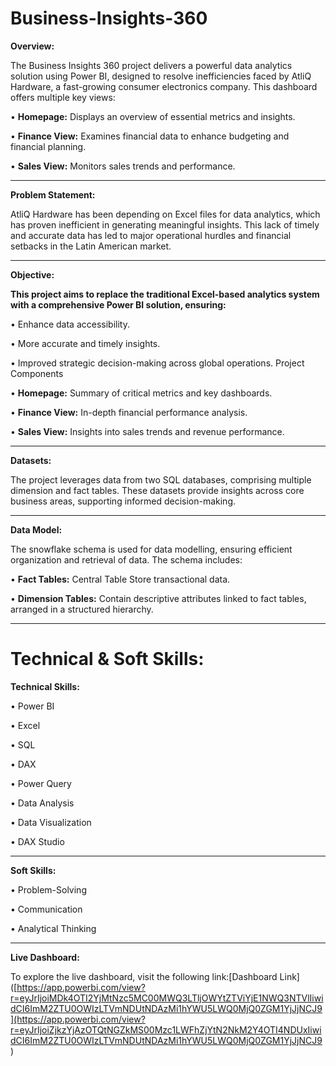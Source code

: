 # Business-Insights-360


**Overview:**

The Business Insights 360 project delivers a powerful data analytics solution using Power BI, designed to resolve inefficiencies faced by AtliQ Hardware, a fast-growing consumer electronics company. This dashboard offers multiple key views:

•	**Homepage:** Displays an overview of essential metrics and insights.

•	**Finance View:** Examines financial data to enhance budgeting and financial planning.

•	**Sales View:** Monitors sales trends and performance.

________________________________________

**Problem Statement:**


AtliQ Hardware has been depending on Excel files for data analytics, which has proven inefficient in generating meaningful insights. This lack of timely and accurate data has led to major operational hurdles and financial setbacks in the Latin American market.
________________________________________

**Objective:**


**This project aims to replace the traditional Excel-based analytics system with a comprehensive Power BI solution, ensuring:**

•	Enhance data accessibility.

•	More accurate and timely insights.

•	Improved strategic decision-making across global operations.
Project Components

  •	**Homepage:** Summary of critical metrics and key dashboards.

  •	**Finance View:** In-depth financial performance analysis.

  •	**Sales View:** Insights into sales trends and revenue performance.

  ________________________________________
  
**Datasets:**


The project leverages data from two SQL databases, comprising multiple dimension and fact tables. These datasets provide insights across core business areas, supporting informed decision-making.
________________________________________

**Data Model:**


The snowflake schema is used for data modelling, ensuring efficient organization and retrieval of data. The schema includes:

•	**Fact Tables:** Central Table Store transactional data.

•	**Dimension Tables:** Contain descriptive attributes linked to fact tables, arranged in a structured hierarchy.
________________________________________
   
**Technical & Soft Skills:**
============================

**Technical Skills:**


•	Power BI

•	Excel

•	SQL

•	DAX

•	Power Query

•	Data Analysis

•	Data Visualization

•	DAX Studio
________________________________________

**Soft Skills:**


•	Problem-Solving

•	Communication

•	Analytical Thinking
________________________________________

**Live Dashboard:**

To explore the live dashboard, visit the following link:[Dashboard Link]([https://app.powerbi.com/view?r=eyJrIjoiMDk4OTI2YjMtNzc5MC00MWQ3LTljOWYtZTViYjE1NWQ3NTVlIiwidCI6ImM2ZTU0OWIzLTVmNDUtNDAzMi1hYWU5LWQ0MjQ0ZGM1YjJjNCJ9](https://app.powerbi.com/view?r=eyJrIjoiZjkzYjAzOTQtNGZkMS00Mzc1LWFhZjYtN2NkM2Y4OTI4NDUxIiwidCI6ImM2ZTU0OWIzLTVmNDUtNDAzMi1hYWU5LWQ0MjQ0ZGM1YjJjNCJ9 )



